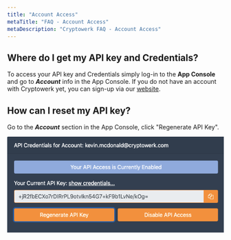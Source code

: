 ```yaml
---
title: "Account Access"
metaTitle: "FAQ - Account Access"
metaDescription: "Cryptowerk FAQ - Account Access"
---
```

## Where do I get my API key and Credentials?
To access your API key and Credentials simply log-in to the **App Console** and go to ***Account*** info in the App Console.
If you do not have an account with Cryptowerk yet, you can sign-up via our [website](https://www.cryptowerk.com).

## How can I reset my API key?
Go to the ***Account*** section in the App Console, click "Regenerate API Key".


 ![get api key image](quickstart-img1.png)

